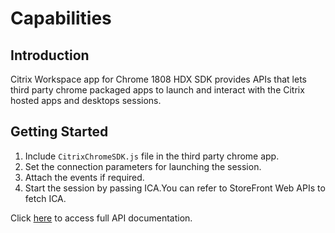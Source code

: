 # Capabilities

## Introduction

Citrix Workspace app for Chrome 1808 HDX SDK provides APIs that lets third party chrome packaged apps to launch and interact with the Citrix hosted apps and desktops sessions.

## Getting Started

1. Include `CitrixChromeSDK.js` file in the third party chrome app.
2. Set the connection parameters for launching the session.
3. Attach the events if required.
4. Start the session by passing ICA.You can refer to StoreFront Web APIs to fetch ICA.

Click [here](./namespace-receiver) to access full API documentation.

